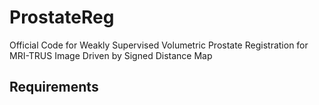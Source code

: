 # ProstateReg
Official Code for  Weakly Supervised Volumetric Prostate Registration for MRI-TRUS Image Driven by Signed Distance Map
## Requirements
